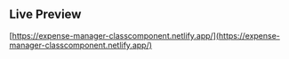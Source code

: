## Live Preview

[https://expense-manager-classcomponent.netlify.app/](https://expense-manager-classcomponent.netlify.app/)
